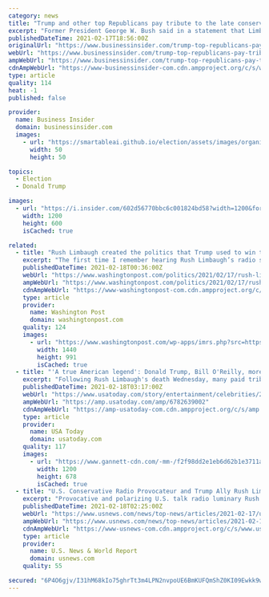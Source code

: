 ```yaml
---
category: news
title: "Trump and other top Republicans pay tribute to the late conservative radio star Rush Limbaugh"
excerpt: "Former President George W. Bush said in a statement that Limbaugh had an \"indomitable spirit with a big heart, and he will be missed.\""
publishedDateTime: 2021-02-17T18:56:00Z
originalUrl: "https://www.businessinsider.com/trump-top-republicans-pay-tribute-to-conservative-rush-limbaugh-2021-2"
webUrl: "https://www.businessinsider.com/trump-top-republicans-pay-tribute-to-conservative-rush-limbaugh-2021-2"
ampWebUrl: "https://www.businessinsider.com/trump-top-republicans-pay-tribute-to-conservative-rush-limbaugh-2021-2?amp"
cdnAmpWebUrl: "https://www-businessinsider-com.cdn.ampproject.org/c/s/www.businessinsider.com/trump-top-republicans-pay-tribute-to-conservative-rush-limbaugh-2021-2?amp"
type: article
quality: 114
heat: -1
published: false

provider:
  name: Business Insider
  domain: businessinsider.com
  images:
    - url: "https://smartableai.github.io/election/assets/images/organizations/businessinsider.com-50x50.jpg"
      width: 50
      height: 50

topics:
  - Election
  - Donald Trump

images:
  - url: "https://i.insider.com/602d56770bbc6c001824bd58?width=1200&format=jpeg"
    width: 1200
    height: 600
    isCached: true

related:
  - title: "Rush Limbaugh created the politics that Trump used to win the White House"
    excerpt: "The first time I remember hearing Rush Limbaugh’s radio show, I was in high school. It was 1991, and I was in the district office of then-Rep. Jim Traficant (D-Ohio), for whom I’d earned the dubious honor of interning."
    publishedDateTime: 2021-02-18T00:36:00Z
    webUrl: "https://www.washingtonpost.com/politics/2021/02/17/rush-limbaugh-created-politics-that-trump-used-win-white-house/"
    ampWebUrl: "https://www.washingtonpost.com/politics/2021/02/17/rush-limbaugh-created-politics-that-trump-used-win-white-house/?outputType=amp"
    cdnAmpWebUrl: "https://www-washingtonpost-com.cdn.ampproject.org/c/s/www.washingtonpost.com/politics/2021/02/17/rush-limbaugh-created-politics-that-trump-used-win-white-house/?outputType=amp"
    type: article
    provider:
      name: Washington Post
      domain: washingtonpost.com
    quality: 124
    images:
      - url: "https://www.washingtonpost.com/wp-apps/imrs.php?src=https://arc-anglerfish-washpost-prod-washpost.s3.amazonaws.com/public/USUFFNDRJAI6XBSRNUYJD2WGH4.jpg&w=1440"
        width: 1440
        height: 991
        isCached: true
  - title: "'A true American legend': Donald Trump, Bill O'Reilly, more mourn Rush Limbaugh's death"
    excerpt: "Following Rush Limbaugh's death Wednesday, many paid tribute and expressed their thoughts about the conservative radio host on social media."
    publishedDateTime: 2021-02-18T03:17:00Z
    webUrl: "https://www.usatoday.com/story/entertainment/celebrities/2021/02/17/rush-limbaugh-dead-celebrities-react-trump-bill-oreilly/6782639002/"
    ampWebUrl: "https://amp.usatoday.com/amp/6782639002"
    cdnAmpWebUrl: "https://amp-usatoday-com.cdn.ampproject.org/c/s/amp.usatoday.com/amp/6782639002"
    type: article
    provider:
      name: USA Today
      domain: usatoday.com
    quality: 117
    images:
      - url: "https://www.gannett-cdn.com/-mm-/f2f98dd2e1eb6d62b1e3711a8d1fd2dc0e79c882/c=0-0-2924-1652/local/-/media/2017/09/13/USATODAY/USATODAY/636409176515272786-B02-RUSH-LIMBAUGH-93562293.JPG?auto=webp&format=pjpg&width=1200"
        width: 1200
        height: 678
        isCached: true
  - title: "U.S. Conservative Radio Provocateur and Trump Ally Rush Limbaugh Dies"
    excerpt: "Provocative and polarizing U.S. talk radio luminary Rush Limbaugh, a leading voice on the American political right since the 1980s who boosted, and was honored by, former President Donald Trump, has died at age 70 after suffering from lung cancer,"
    publishedDateTime: 2021-02-18T02:25:00Z
    webUrl: "https://www.usnews.com/news/top-news/articles/2021-02-17/us-conservative-radio-host-rush-limbaugh-has-died-fox-news"
    ampWebUrl: "https://www.usnews.com/news/top-news/articles/2021-02-17/us-conservative-radio-host-rush-limbaugh-has-died-fox-news?context=amp"
    cdnAmpWebUrl: "https://www-usnews-com.cdn.ampproject.org/c/s/www.usnews.com/news/top-news/articles/2021-02-17/us-conservative-radio-host-rush-limbaugh-has-died-fox-news?context=amp"
    type: article
    provider:
      name: U.S. News & World Report
      domain: usnews.com
    quality: 55

secured: "6P4O6gjv/I31hM68kIo75ghrTt3m4LPN2nvpoUE6BmKUFQmShZ0KI09Ewkk9wt3P9pujwa8GV7OVDkIrKRiLpfeGJZJDcc8DnL7WRferBa0gmGLNZKPR4rQIE8UlGfUP1a1G839s8vkXoY0WVyACE/6vhZM4mISTA5LuOIzwaCdssTzQ/UgiHoUlX4XdmtLaWAbcqECPKXLn3IyV9T7XrcZDPuzEVryh4pkCxZu/SHG/LAsD6vuqhM/5YfWCa6gIKz24EVQbljSQ46G1snJrEi2MxxcMx90sOFcaWqAvfk2emCXWcMm0bpPgc8C1diFG2XBt7R2Z0rToeGi0WN87L7xikL3Jd328NeBT4BviC4k=;aseFDezsyTDNbVd9mmWWag=="
---
```


